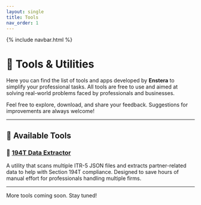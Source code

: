 ```yaml
---
layout: single
title: Tools
nav_order: 1
---
```

{% include navbar.html %}

# 🧰 Tools & Utilities

Here you can find the list of tools and apps developed by **Enstera** to simplify your professional tasks. All tools are free to use and aimed at solving real-world problems faced by professionals and businesses.

Feel free to explore, download, and share your feedback. Suggestions for improvements are always welcome!

---

## 📌 Available Tools

### 🔹 [194T Data Extractor](194t-data-extractor.md)
A utility that scans multiple ITR-5 JSON files and extracts partner-related data to help with Section 194T compliance. Designed to save hours of manual effort for professionals handling multiple firms.

---

More tools coming soon. Stay tuned!
